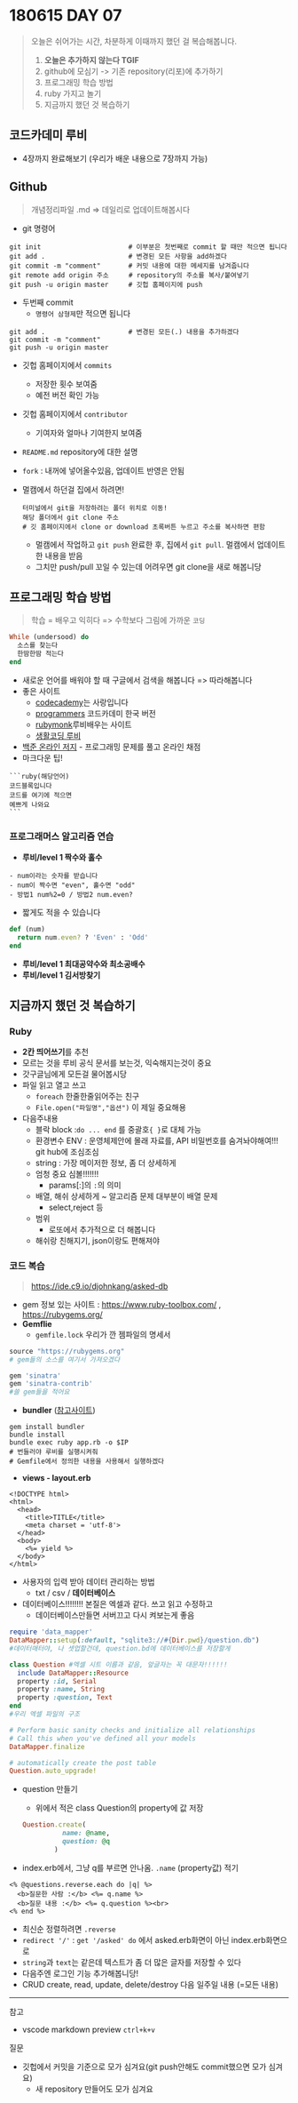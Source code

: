# 180615 DAY 07

> 오늘은 쉬어가는 시간, 차분하게 이때까지 했던 걸 복습해봅니다.
>
> 1. **오늘은 추가하지 않는다 TGIF**
> 2. github에 모심기 -> 기존 repository(리포)에 추가하기
> 3. 프로그래밍 학습 방법
> 4. ruby 가지고 놀기
> 5. 지금까지 했던 것 복습하기



## 코드카데미 루비

* 4장까지 완료해보기 (우리가 배운 내용으로 7장까지 가능)



## Github

> 개념정리파일 .md => 데일리로 업데이트해봅시다

* git 명령어

```console
git init                      # 이부분은 첫번째로 commit 할 때만 적으면 됩니다
git add .                     # 변경된 모든 사항을 add하겠다
git commit -m "comment"       # 커밋 내용에 대한 메세지를 남겨줍니다
git remote add origin 주소     # repository의 주소를 복사/붙여넣기
git push -u origin master     # 깃헙 홈페이지에 push
```

* 두번째 commit
  *  `명령어 삼형제`만 적으면 됩니다

```console
git add .                     # 변경된 모든(.) 내용을 추가하겠다
git commit -m "comment"
git push -u origin master
```

* 깃헙 홈페이지에서 `commits` 

  * 저장한 횟수 보여줌
  * 예전 버전 확인 가능

* 깃헙 홈페이지에서 `contributor`

  * 기여자와 얼마나 기여한지 보여줌

* `README.md`   repository에 대한 설명 

* `fork` : 내꺼에 넣어올수있음, 업데이트 반영은 안됨

* 멀캠에서 하던걸 집에서 하려면!

  ```
  터미널에서 git을 저장하려는 폴더 위치로 이동!
  해당 폴더에서 git clone 주소
  # 깃 홈페이지에서 clone or download 초록버튼 누르고 주소를 복사하면 편함
  ```

  * 멀캠에서 작업하고 `git push` 완료한 후, 집에서 `git pull`. 멀캠에서 업데이트한 내용을 받음
  * 그치만 push/pull 꼬일 수 있는데 어려우면 git clone을 새로 해봅니당




## 프로그래밍 학습 방법

> 학습 = 배우고 익히다 => 수학보다 그림에 가까운 `코딩`

```ruby
While (undersood) do
  소스를 찾는다
  한땀한땀 적는다
end
```

* 새로운 언어를 배워야 할 때 구글에서 검색을 해봅니다 => 따라해봅니다
* 좋은 사이트
  * [codecademy]('https://www.codecademy.com/')는 사랑입니다
  * [programmers]('https://programmers.co.kr/') 코드카데미 한국 버전
  * [rubymonk]('https://rubymonk.com/')루비배우는 사이트
  * [생활코딩 루비]('https://opentutorials.org/module/2878/16498')
* [백준 온라인 저지]('https://www.acmicpc.net/') - 프로그래밍 문제를 풀고 온라인 채점
* 마크다운 팁!

```
​```ruby(해당언어)
코드블록입니다
코드를 여기에 적으면
예쁘게 나와요
​```
```



### 프로그래머스 알고리즘 연습

* **루비/level 1 짝수와 홀수**

```
- num이라는 숫자를 받습니다
- num이 짝수면 "even", 홀수면 "odd"
- 방법1 num%2=0 / 방법2 num.even?
```

* 짧게도 적을 수 있습니다

```ruby
def (num)
  return num.even? ? 'Even' : 'Odd'
end
```

* **루비/level 1 최대공약수와 최소공배수**
* **루비/level 1 김서방찾기**

## 지금까지 했던 것 복습하기

### Ruby

* **2칸 띄어쓰기**를 추천
* 모르는 것을 루비 공식 문서를 보는것, 익숙해지는것이 중요
* 갓구글님에게 모든걸 물어봅시당
* 파일 읽고 열고 쓰고
  - `foreach` 한줄한줄읽어주는 친구
  - `File.open("파일명","옵션")` 이 제일 중요해용
* 다음주내용
  * 블락 block :`do ... end` 를 중괄호`{ }`로 대체 가능 
  * 환경변수 ENV : 운영체제안에 몰래 자료를, API 비밀번호를 숨겨놔야해여!!! git hub에 조심조심
  * string : 가장 메이저한 정보, 좀 더 상세하게
  * 엄청 중요 심볼!!!!!!!
    * params[:]의 `:`의 의미
  * 배열, 해쉬 상세하게 ~ 알고리즘 문제 대부분이 배열 문제
    * select,reject 등
  * 범위
    * 로또에서 추가적으로 더 해봅니다 
  * 해쉬랑 친해지기, json이랑도 편해져야

### 코드 복습

> https://ide.c9.io/djohnkang/asked-db

* gem 정보 있는 사이트 : https://www.ruby-toolbox.com/ , https://rubygems.org/
* **Gemflie** 
  * `gemfile.lock` 우리가 깐 젬파일의 명세서

```ruby
source "https://rubygems.org"
# gem들의 소스를 여기서 가져오겠다

gem 'sinatra'
gem 'sinatra-contrib'
#쓸 gem들을 적어요
```

* **bundler** ([참고사이트]('http://ruby-korea.github.io/bundler-site/'))

```console
gem install bundler
bundle install
bundle exec ruby app.rb -o $IP	
# 번들러야 루비를 실행시켜줘
# Gemfile에서 정의한 내용을 사용해서 실행하겠다
```

* **views - layout.erb**

```erb
<!DOCTYPE html>
<html>
  <head>
    <title>TITLE</title>
    <meta charset = 'utf-8'>
  </head>
  <body>
    <%= yield %>
  </body>
</html>
```

* 사용자의 입력 받아 데이터 관리하는 방법
  * txt / csv / **데이터베이스**
* 데이터베이스!!!!!!!! 본질은 엑셀과 같다.  쓰고 읽고 수정하고
  * 데이터베이스만들면 서버끄고 다시 켜보는게 좋음

```ruby
require 'data_mapper'
DataMapper::setup(:default, "sqlite3://#{Dir.pwd}/question.db")
#데이터매터야, 나 셋업할건데, question.bd에 데이터베이스를 저장할게

class Question #엑셀 시트 이름과 같음, 앞글자는 꼭 대문자!!!!!!
  include DataMapper::Resource
  property :id, Serial
  property :name, String
  property :question, Text
end
#우리 엑셀 파일의 구조

# Perform basic sanity checks and initialize all relationships
# Call this when you've defined all your models
DataMapper.finalize

# automatically create the post table
Question.auto_upgrade!
```

* question 만들기

  * 위에서 적은 class Question의 property에 값 저장

  ```ruby
  Question.create(
            name: @name,
            question: @q
          )
  ```

* index.erb에서, 그냥 q를 부르면 안나옴. `.name` (property값) 적기

```erb
<% @questions.reverse.each do |q| %>
  <b>질문한 사람 :</b> <%= q.name %>
  <b>질문 내용 :</b> <%= q.question %><br>
<% end %>
```

* 최신순 정렬하려면 `.reverse`
* `redirect '/'` : `get '/asked' do` 에서 asked.erb화면이 아닌 index.erb화면으로
* `string`과 `text`는 같은데 텍스트가 좀 더 많은 글자를 저장할 수 있다
* 다음주엔 로그인 기능 추가해봅니당!
* CRUD create, read, update, delete/destroy 다음 일주일 내용 (=모든 내용)



------

참고

* vscode markdown preview `ctrl+k+v`

질문

* 깃헙에서 커밋을 기준으로 모가 심겨요(git push안해도 commit했으면 모가 심겨요)
  * 새 repository 만들어도 모가 심겨요
